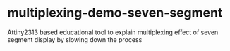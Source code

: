 # multiplexing-demo-seven-segment
Attiny2313 based educational tool to explain multiplexing effect of seven segment display by slowing down the process
